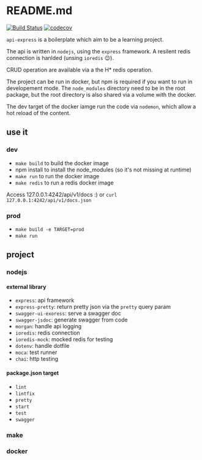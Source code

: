 # README.md

[![Build Status](https://github.com/burgesQ/api-express/workflows/TestAndCover/badge.svg)](https://github.com/burgesQ/api-express/actions?query=workflow%3ATestAndCover)
[![codecov](https://codecov.io/gh/burgesQ/api-express/branch/master/graph/badge.svg)](https://codecov.io/gh/burgesQ/api-express)

`api-express` is a boilerplate which aim to be a learning project. 

The api is written in `nodejs`, using the `express` framework. 
A resilent redis connection is hanlded (unsing `ioredis` :wink:). 

CRUD operation are available via a the H* redis operation.

The project can be run in docker, but npm is required if you want to run in developement mode. 
The `node_modules` directory need to be in the root package, but the root directory is also 
shared via a volume with the docker. 

The dev target of the docker iamge run the code via `nodemon`, which allow a hot reload of the content.

## use it 

### dev 

- `make build` to build the docker image
- npm install to install the node_modules (so it's not missing at runtime)
- `make run` to run the docker image
- `make redis` to run a redis docker image


Access 127.0.0.1:4242/api/v1/docs :) or `curl 127.0.0.1:4242/api/v1/docs.json`

### prod 

- `make build -e TARGET=prod`
- `make run`

## project

### nodejs

#### external library 

- `express`: api framework
- `express-pretty`: return pretty json via the `pretty` query param
- `swagger-ui-exoress`: serve a swagger doc 
- `swagger-jsdoc`: generate swagger from code
- `morgan`: handle api logging
- `ioredis`: redis connection
- `ioredis-mock`: mocked redis for testing
- `dotenv`: handle dotfile
- `moca`: test runner
- `chai`: http testing

#### package.json target

- `lint`
- `lintfix`
- `pretty`
- `start`
- `test`
- `swagger`

### make 

### docker
